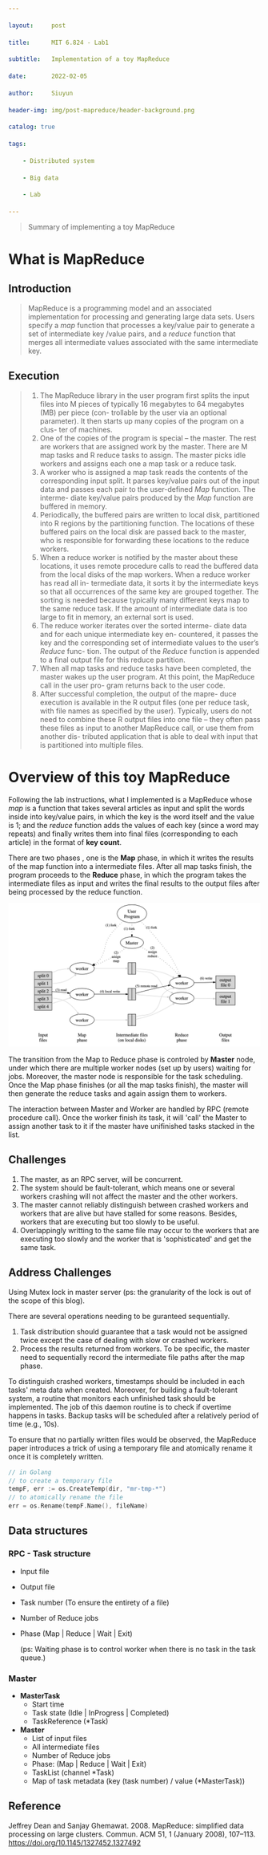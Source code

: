 ```yaml
---

layout:     post

title:      MIT 6.824 - Lab1

subtitle:   Implementation of a toy MapReduce

date:       2022-02-05

author:     Siuyun

header-img: img/post-mapreduce/header-background.png

catalog: true

tags:

    - Distributed system

    - Big data

    - Lab

---
```






> Summary of implementing a toy MapReduce



# What is MapReduce

## Introduction

> MapReduce is a programming model and an associated implementation for processing and generating large data sets. Users specify a <i>map</i> function that processes a key/value pair to generate a set of intermediate key /value pairs, and a <i>reduce</i> function that merges all intermediate values associated with the same intermediate key.



## Execution

> 1. The MapReduce library in the user program first splits the input files into M pieces of typically 16 megabytes to 64 megabytes (MB) per piece (con- trollable by the user via an optional parameter). It then starts up many copies of the program on a clus- ter of machines.
> 2. One of the copies of the program is special – the master. The rest are workers that are assigned work by the master. There are M map tasks and R reduce tasks to assign. The master picks idle workers and assigns each one a map task or a reduce task.
> 3. A worker who is assigned a map task reads the contents of the corresponding input split. It parses key/value pairs out of the input data and passes each pair to the user-defined *Map* function. The interme- diate key/value pairs produced by the *Map* function are buffered in memory.
> 4. Periodically, the buffered pairs are written to local disk, partitioned into R regions by the partitioning function. The locations of these buffered pairs on the local disk are passed back to the master, who is responsible for forwarding these locations to the reduce workers.
> 5. When a reduce worker is notified by the master about these locations, it uses remote procedure calls to read the buffered data from the local disks of the map workers. When a reduce worker has read all in- termediate data, it sorts it by the intermediate keys so that all occurrences of the same key are grouped together. The sorting is needed because typically many different keys map to the same reduce task. If the amount of intermediate data is too large to fit in memory, an external sort is used.
> 6. The reduce worker iterates over the sorted interme- diate data and for each unique intermediate key en- countered, it passes the key and the corresponding set of intermediate values to the user’s *Reduce* func- tion. The output of the *Reduce* function is appended to a final output file for this reduce partition.
> 7. When all map tasks and reduce tasks have been completed, the master wakes up the user program. At this point, the MapReduce call in the user pro- gram returns back to the user code.
> 8. After successful completion, the output of the mapre- duce execution is available in the R output files (one per reduce task, with file names as specified by the user). Typically, users do not need to combine these R output files into one file – they often pass these files as input to another MapReduce call, or use them from another dis- tributed application that is able to deal with input that is partitioned into multiple files.



# Overview of this toy MapReduce

Following the lab instructions, what I implemented is a MapReduce whose <i>map</i> is a function that takes several articles as input and split the words inside into key/value pairs, in which the key is the word itself and the value is 1; and the <i>reduce</i> function adds the values of each key (since a word may repeats) and finally  writes them into final files (corresponding to each article) in the format of **key count**.

There are two phases , one is the **Map** phase, in which it writes the results of the map function into a intermediate files. After all map tasks finish, the program proceeds to the **Reduce** phase, in which the program takes the intermediate files as input and writes the final results to the output files after being processed by the reduce function.



![execution-overview](/img/post-mapreduce/execution-overview.png)



The transition from the Map to Reduce phase is controled by **Master** node, under which there are multiple worker nodes (set up by users) waiting for jobs. Moreover, the master node is responsible for the task scheduling. Once the Map phase finishes (or all the map tasks finish), the master will then generate the reduce tasks and again assign them to workers.

The interaction between Master and Worker are handled by RPC (remote procedure call). Once the worker finish its task, it will 'call' the Master to assign another task to it if the master have unifinished tasks stacked in the list.



## Challenges

1. The master, as an RPC server, will be concurrent. 
2. The system should be fault-tolerant, which means one or several workers crashing will not affect the master and the other workers.
3. The master cannot reliably distinguish between crashed workers and workers that are alive but have stalled for some reasons. Besides, workers that are executing but too slowly to be useful.
4. Overlappingly writting to the same file may occur to the workers that are executing too slowly and the worker that is 'sophisticated' and get the same task.



## Address Challenges

Using Mutex lock in master server (ps: the granularity of the lock is out of the scope of this blog).

There are several operations needing to be guranteed sequentially.

1. Task distribution should guarantee that a task would not be assigned twice except the case of dealing with slow or crashed workers.
2. Process the results returned from workers. To be specific, the master need to sequentially record the intermediate file paths after the map phase.

To distinguish crashed workers, timestamps should be included in each tasks' meta data when created. Moreover, for building a fault-tolerant system, a routine that monitors each unfinished task should be implemented. The job of this daemon routine is to check if overtime happens in tasks. Backup tasks will be scheduled after a relatively period of time (e.g., 10s). 

To ensure that no partially written files would be observed, the MapReduce paper introduces a trick of using a temporary file and atomically rename it once it is completely written.

```go
// in Golang
// to create a temporary file
tempF, err := os.CreateTemp(dir, "mr-tmp-*")
// to atomically rename the file
err = os.Rename(tempF.Name(), fileName)
```



## Data structures

### RPC - Task structure

- Input file

- Output file

- Task number (To ensure the entirety of a file)

- Number of Reduce jobs

- Phase (Map \| Reduce \| Wait \| Exit)

  (ps: Waiting phase is to control worker when there is no task in the task queue.)



### Master

- **MasterTask**
  - Start time
  - Task state (Idle \| InProgress \| Completed)
  - TaskReference (*Task)
- **Master**
  - List of input files
  - All intermediate files
  - Number of Reduce jobs
  - Phase: (Map \| Reduce \| Wait \| Exit)
  - TaskList (channel *Task)
  - Map of task metadata (key (task number) / value (*MasterTask))



## Reference

Jeffrey Dean and Sanjay Ghemawat. 2008. MapReduce: simplified data processing on large clusters. Commun. ACM 51, 1 (January 2008), 107–113. https://doi.org/10.1145/1327452.1327492

